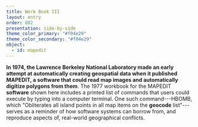 ```yaml
---
title: Work Book III
layout: entry
order: 802
presentation: side-by-side
theme_color_primary: "#f04e29"
theme_color_secondary: "#f04e29"
object:
  - id: mapedit
---
```


**In 1974, the Lawrence Berkeley National Laboratory made an early attempt at automatically creating geospatial data when it published MAPEDIT, a software that could read map images and automatically digitize polygons from them**. The 1977 workbook for the MAPEDIT **software** shown here includes a printed list of commands that users could execute by typing into a computer terminal. One such command---HBOMB, which "Obliterates all island points in all map items on the **geocode** list"---serves as a reminder of how software systems can borrow from, and reproduce aspects of, real-world geographical conflicts.